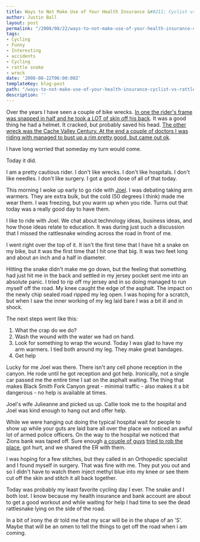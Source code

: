 ```yaml
---
title: Ways to Not Make Use of Your Health Insurance &#8211; Cyclist vs. Rattlesnake
author: Justin Ball
layout: post
permalink: "/2008/08/22/ways-to-not-make-use-of-your-health-insurance-cyclist-vs-rattlesnake/"
tags:
- Cycling
- Funny
- Interesting
- accidents
- Cycling
- rattle snake
- wreck
date: '2008-08-22T06:00:00Z'
templateKey: blog-post
path: "/ways-to-not-make-use-of-your-health-insurance-cyclist-vs-rattlesnake"
description: ''
---
```


Over the years I have seen a couple of bike wrecks. [In one the rider's frame was snapped in half and he took a LOT of skin off his back][1]. It was a good thing he had a helmet. It cracked, but probably saved his head. [The other wreck was the Cache Valley Century. At the end a couple of doctors I was riding with managed to bust up a rim pretty good, but came out ok][2].

 [1]: /2007/06/23/finished-my-first-cycling-century-today/
 [2]: /2007/08/25/cache-valley-century/

I have long worried that someday my turn would come.

Today it did.

I am a pretty cautious rider. I don't like wrecks. I don't like hospitals. I don't like needles. I don't like surgery. I got a good dose of all of that today.

This morning I woke up early to go ride with [Joel][3]. I was debating taking arm warmers. They are extra bulk, but the cold (50 degrees I think) made me wear them. I was freezing, but you warm up when you ride. Turns out that today was a really good day to have them.

 [3]: http://www.joelduffin.com/blog/

I like to ride with Joel. We chat about technology ideas, business ideas, and how those ideas relate to education. It was during just such a discussion that I missed the rattlesnake winding across the road in front of me. 

I went right over the top of it. It isn't the first time that I have hit a snake on my bike, but it was the first time that I hit one that big. It was two feet long and about an inch and a half in diameter.

Hitting the snake didn't make me go down, but the feeling that something had just hit me in the back and settled in my jersey pocket sent me into an absolute panic. I tried to rip off my jersey and in so doing managed to run myself off the road. My knee caught the edge of the asphalt. The impact on the newly chip sealed road ripped my leg open. I was hoping for a scratch, but when I saw the inner working of my leg laid bare I was a bit ill and in shock.

The next steps went like this:

1.  What the crap do we do?
2.  Wash the wound with the water we had on hand.
3.  Look for something to wrap the wound. Today I was glad to have my arm warmers. I tied both around my leg. They make great bandages.
4.  Get help

Lucky for me Joel was there. There isn't any cell phone reception in the canyon. He rode until he got reception and got help. Ironically, not a single car passed me the entire time I sat on the asphalt waiting. The thing that makes Black Smith Fork Canyon great - minimal traffic - also makes it a bit dangerous - no help is available at times.

Joel's wife Julieanne and picked us up. Callie took me to the hospital and Joel was kind enough to hang out and offer help.

While we were hanging out doing the typical hospital wait for people to show up while your guts are laid bare all over the place we noticed an awful lot of armed police officers. On the way to the hospital we noticed that Zions bank was taped off. Sure enough [a couple of guys][4] [tried to rob the place][5], got hurt, and we shared the ER with them.

 [4]: http://www.abc4.com/mostpopular/story.aspx?content_id=dc4c1d4c-0d35-43e2-8f25-33375e4d587d
 [5]: http://www.myfoxutah.com/myfox/pages/News/Detail?contentId=7267251&version=1&locale=EN-US&layoutCode=TSTY&pageId=3.2.1

I was hoping for a few stitches, but they called in an Orthopedic specialist and I found myself in surgery. That was fine with me. They put you out and so I didn't have to watch them inject methyl blue into my knee or see them cut off the skin and stitch it all back together.

Today was probably my least favorite cycling day I ever. The snake and I both lost. I know because my health insurance and bank account are about to get a good workout and while waiting for help I had time to see the dead rattlesnake lying on the side of the road.

In a bit of irony the dr told me that my scar will be in the shape of an 'S'. Maybe that will be an omen to tell the things to get off the road when i am coming.
